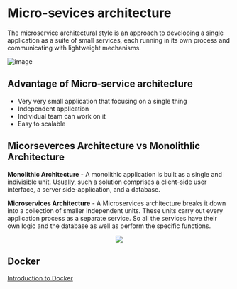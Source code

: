 # Micro-sevices architecture

The microservice architectural style is an approach to developing a single application as a suite of small services, each running in its own process and communicating with lightweight mechanisms.


![image](https://user-images.githubusercontent.com/110366380/203054975-8ca73eee-b688-4d06-9d9a-6e7de35d212f.png)

## Advantage of Micro-service architecture
- Very very small application that focusing on a single thing
- Independent application
- Individual team can work on it
- Easy to scalable

## Micorseverces Architecture vs Monolithlic Architecture

**Monolithic Architecture** - A monolithic application is built as a single and indivisible unit. Usually, such a solution comprises a client-side user interface, a server side-application, and a database.

**Microservices Architecture** - A Microservices architecture breaks it down into a collection of smaller independent units. These units carry out every application process as a separate service. So all the services have their own logic and the database as well as perform the specific functions.

<p align="center">
  <img src="https://user-images.githubusercontent.com/110366380/203068685-324a1087-5ca7-4525-920d-743eb005e01d.png">
</p>


## Docker
[Introduction to Docker](docker/README.md)



